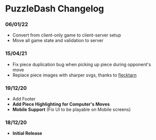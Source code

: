 # PuzzleDash Changelog

### 06/01/22

* Convert from client-only game to client-server setup
* Move all game state and validation to server

### 15/04/21

* Fix piece duplication bug when picking up piece during opponent's move
* Replace piece images with sharper svgs, thanks to [flecktarn](https://github.com/flecktarn)

### 19/12/20

* Add Footer
* **Add Piece Highlighting for Computer's Moves**
* **Mobile Support** (Fix UI to be playable on Mobile screens)

### 18/12/20

* **Initial Release**